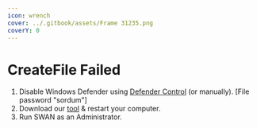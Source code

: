 ```yaml
---
icon: wrench
cover: ../.gitbook/assets/Frame 31235.png
coverY: 0
---
```


# CreateFile Failed

1. Disable Windows Defender using [Defender Control](https://www.sordum.org/9480/defender-control-v2-1/) (or manually). \[File password "sordum"]
2. Download our [tool](https://download.owswan.co/Disable.bat) & restart your computer.
3. Run SWAN as an Administrator.
